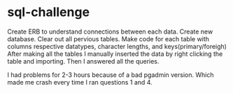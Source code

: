 # sql-challenge
Create ERB to understand connections between each data.
Create new database.
Clear out all pervious tables.
Make code for each table with columns respective datatypes, character lengths, and keys(primary/foreigh)
After making all the tables I manually inserted the data by right clicking the table and importing.
Then I answered all the queries.

I had problems for 2-3 hours because of a bad pgadmin version. Which made me crash every time I ran questions 1 and 4.

